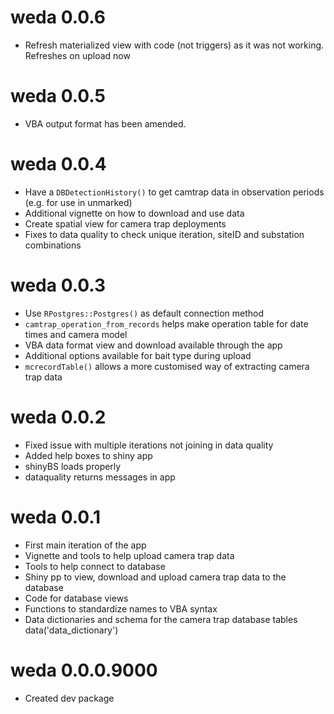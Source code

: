# weda 0.0.6
* Refresh materialized view with code (not triggers) as it was not working. Refreshes on upload now

# weda 0.0.5
* VBA output format has been amended. 

# weda 0.0.4
* Have a `DBDetectionHistory()` to get camtrap data in observation periods (e.g. for use in unmarked)  
* Additional vignette on how to download and use data  
* Create spatial view for camera trap deployments  
* Fixes to data quality to check unique iteration, siteID and substation combinations  

# weda 0.0.3
* Use `RPostgres::Postgres()` as default connection method  
* `camtrap_operation_from_records` helps make operation table for date times and camera model 
* VBA data format view and download available through the app  
* Additional options available for bait type during upload  
* `mcrecordTable()` allows a more customised way of extracting camera trap data  

# weda 0.0.2

* Fixed issue with multiple iterations not joining in data quality 
* Added help boxes to shiny app  
* shinyBS loads properly 
* dataquality returns messages in app  

# weda 0.0.1

* First main iteration of the app
* Vignette and tools to help upload camera trap data  
* Tools to help connect to database  
* Shiny pp to view, download and upload camera trap data to the database  
* Code for database views  
* Functions to standardize names to VBA syntax  
* Data dictionaries and schema for the camera trap database tables data('data_dictionary')


# weda 0.0.0.9000

* Created dev package 
